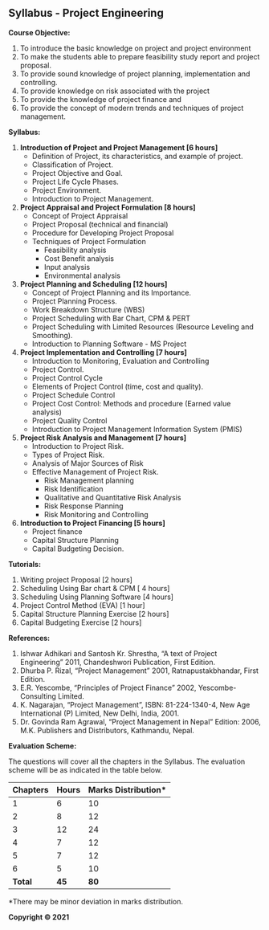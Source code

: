 ## Syllabus - Project Engineering

**Course Objective:**

1. To introduce the basic knowledge on project and project environment
2. To make the students able to prepare feasibility study report and project proposal.
3. To provide sound knowledge of project planning, implementation and controlling. 
4. To provide knowledge on risk associated with the project
5. To provide the knowledge of project finance and 
6. To provide the concept of modern trends and techniques of project management.

**Syllabus:**

1. **Introduction of Project and Project Management [6 hours]**
    * Definition of Project, its characteristics, and example of project.
    * Classification of Project.
    * Project Objective and Goal.
    * Project Life Cycle Phases.
    * Project Environment.
    * Introduction to Project Management. 
2. **Project Appraisal and Project Formulation [8 hours]**
    * Concept of Project Appraisal 
    * Project Proposal (technical and financial)
    * Procedure for Developing Project Proposal
    * Techniques of Project Formulation
        * Feasibility analysis
        * Cost Benefit analysis
        * Input analysis
        * Environmental analysis
3. **Project Planning and Scheduling [12 hours]**
    * Concept of Project Planning and its Importance. 
    * Project Planning Process. 
    * Work Breakdown Structure (WBS) 
    * Project Scheduling with Bar Chart, CPM & PERT
    * Project Scheduling with Limited Resources (Resource Leveling and Smoothing).
    * Introduction to Planning Software - MS Project
4. **Project Implementation and Controlling [7 hours]**
    * Introduction to Monitoring, Evaluation and Controlling
    * Project Control.
    * Project Control Cycle 
    * Elements of Project Control (time, cost and quality).
    * Project Schedule Control 
    * Project Cost Control: Methods and procedure (Earned value analysis)
    * Project Quality Control
    * Introduction to Project Management Information System (PMIS)
5. **Project Risk Analysis and Management [7 hours]**
    * Introduction to Project Risk. 
    * Types of Project Risk. 
    * Analysis of Major Sources of Risk
    * Effective Management of Project Risk. 
        * Risk Management planning
        * Risk Identification
        * Qualitative and Quantitative Risk Analysis 
        * Risk Response Planning 
        * Risk Monitoring and Controlling
6. **Introduction to Project Financing [5 hours]**
    * Project finance
    * Capital Structure Planning
    * Capital Budgeting Decision.

**Tutorials:**

1. Writing project Proposal [2 hours]
2. Scheduling Using Bar chart & CPM [ 4 hours]
3. Scheduling Using Planning Software [4 hours]
4. Project Control Method (EVA) [1 hour]
5. Capital Structure Planning Exercise [2 hours]
6. Capital Budgeting Exercise [2 hours]

**References:**

1. Ishwar Adhikari and Santosh Kr. Shrestha, “A text of Project Engineering” 2011, Chandeshwori Publication, First Edition. 
2. Dhurba P. Rizal, “Project Management” 2001, Ratnapustakbhandar, First Edition. 
3. E.R. Yescombe, “Principles of Project Finance” 2002, Yescombe-Consulting Limited.
4. K. Nagarajan, “Project Management”, ISBN: 81-224-1340-4, New Age International (P) Limited, New Delhi, India, 2001. 
5. Dr. Govinda Ram Agrawal, “Project Management in Nepal” Edition: 2006, M.K. Publishers and Distributors, Kathmandu, Nepal. 

**Evaluation Scheme:**

The questions will cover all the chapters in the Syllabus. The evaluation scheme will be as indicated in the table below.

| Chapters | Hours | Marks Distribution* |
|---|---|---|
| 1 | 6 | 10 |
| 2 | 8 | 12 |
| 3 | 12 | 24 |
| 4 | 7 | 12 |
| 5 | 7 | 12 |
| 6 | 5 | 10 |
| **Total** | **45** | **80** |

*There may be minor deviation in marks distribution.

**Copyright © 2021** 
